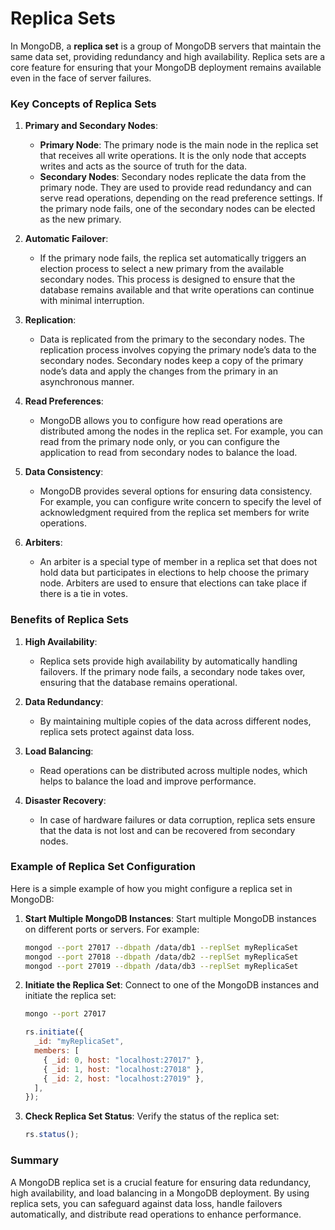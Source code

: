 # Replica Sets

In MongoDB, a **replica set** is a group of MongoDB servers that maintain the same data set, providing redundancy and high availability. Replica sets are a core feature for ensuring that your MongoDB deployment remains available even in the face of server failures.

### Key Concepts of Replica Sets

1. **Primary and Secondary Nodes**:

   - **Primary Node**: The primary node is the main node in the replica set that receives all write operations. It is the only node that accepts writes and acts as the source of truth for the data.
   - **Secondary Nodes**: Secondary nodes replicate the data from the primary node. They are used to provide read redundancy and can serve read operations, depending on the read preference settings. If the primary node fails, one of the secondary nodes can be elected as the new primary.

2. **Automatic Failover**:

   - If the primary node fails, the replica set automatically triggers an election process to select a new primary from the available secondary nodes. This process is designed to ensure that the database remains available and that write operations can continue with minimal interruption.

3. **Replication**:

   - Data is replicated from the primary to the secondary nodes. The replication process involves copying the primary node’s data to the secondary nodes. Secondary nodes keep a copy of the primary node’s data and apply the changes from the primary in an asynchronous manner.

4. **Read Preferences**:

   - MongoDB allows you to configure how read operations are distributed among the nodes in the replica set. For example, you can read from the primary node only, or you can configure the application to read from secondary nodes to balance the load.

5. **Data Consistency**:

   - MongoDB provides several options for ensuring data consistency. For example, you can configure write concern to specify the level of acknowledgment required from the replica set members for write operations.

6. **Arbiters**:
   - An arbiter is a special type of member in a replica set that does not hold data but participates in elections to help choose the primary node. Arbiters are used to ensure that elections can take place if there is a tie in votes.

### Benefits of Replica Sets

1. **High Availability**:

   - Replica sets provide high availability by automatically handling failovers. If the primary node fails, a secondary node takes over, ensuring that the database remains operational.

2. **Data Redundancy**:

   - By maintaining multiple copies of the data across different nodes, replica sets protect against data loss.

3. **Load Balancing**:

   - Read operations can be distributed across multiple nodes, which helps to balance the load and improve performance.

4. **Disaster Recovery**:
   - In case of hardware failures or data corruption, replica sets ensure that the data is not lost and can be recovered from secondary nodes.

### Example of Replica Set Configuration

Here is a simple example of how you might configure a replica set in MongoDB:

1. **Start Multiple MongoDB Instances**:
   Start multiple MongoDB instances on different ports or servers. For example:

   ```bash
   mongod --port 27017 --dbpath /data/db1 --replSet myReplicaSet
   mongod --port 27018 --dbpath /data/db2 --replSet myReplicaSet
   mongod --port 27019 --dbpath /data/db3 --replSet myReplicaSet
   ```

2. **Initiate the Replica Set**:
   Connect to one of the MongoDB instances and initiate the replica set:

   ```bash
   mongo --port 27017
   ```

   ```javascript
   rs.initiate({
     _id: "myReplicaSet",
     members: [
       { _id: 0, host: "localhost:27017" },
       { _id: 1, host: "localhost:27018" },
       { _id: 2, host: "localhost:27019" },
     ],
   });
   ```

3. **Check Replica Set Status**:
   Verify the status of the replica set:
   ```javascript
   rs.status();
   ```

### Summary

A MongoDB replica set is a crucial feature for ensuring data redundancy, high availability, and load balancing in a MongoDB deployment. By using replica sets, you can safeguard against data loss, handle failovers automatically, and distribute read operations to enhance performance.
